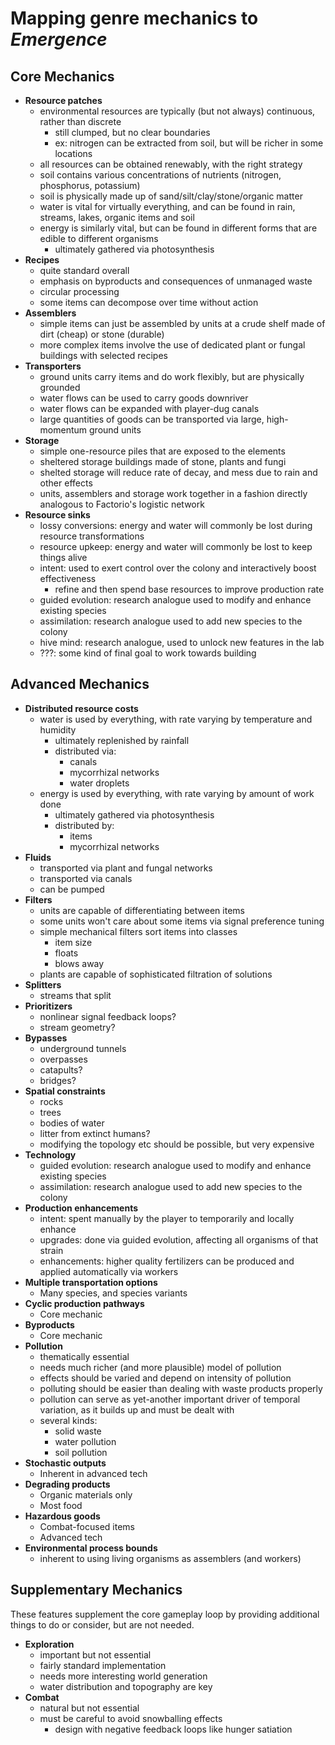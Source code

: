# Mapping genre mechanics to *Emergence*

## Core Mechanics

- **Resource patches**
  - environmental resources are typically (but not always) continuous, rather than discrete
    - still clumped, but no clear boundaries
    - ex: nitrogen can be extracted from soil, but will be richer in some locations
  - all resources can be obtained renewably, with the right strategy
  - soil contains various concentrations of nutrients (nitrogen, phosphorus, potassium)
  - soil is physically made up of sand/silt/clay/stone/organic matter
  - water is vital for virtually everything, and can be found in rain, streams, lakes, organic items and soil
  - energy is similarly vital, but can be found in different forms that are edible to different organisms
    - ultimately gathered via photosynthesis
- **Recipes**
  - quite standard overall
  - emphasis on byproducts and consequences of unmanaged waste
  - circular processing
  - some items can decompose over time without action
- **Assemblers**
  - simple items can just be assembled by units at a crude shelf made of dirt (cheap) or stone (durable)
  - more complex items involve the use of dedicated plant or fungal buildings with selected recipes
- **Transporters**
  - ground units carry items and do work flexibly, but are physically grounded
  - water flows can be used to carry goods downriver
  - water flows can be expanded with player-dug canals
  - large quantities of goods can be transported via large, high-momentum ground units
- **Storage**
  - simple one-resource piles that are exposed to the elements
  - sheltered storage buildings made of stone, plants and fungi
  - shelted storage will reduce rate of decay, and mess due to rain and other effects
  - units, assemblers and storage work together in a fashion directly analogous to Factorio's logistic network
- **Resource sinks**
  - lossy conversions: energy and water will commonly be lost during resource transformations
  - resource upkeep: energy and water will commonly be lost to keep things alive
  - intent: used to exert control over the colony and interactively boost effectiveness
    - refine and then spend base resources to improve production rate
  - guided evolution: research analogue used to modify and enhance existing species
  - assimilation: research analogue used to add new species to the colony
  - hive mind: research analogue, used to unlock new features in the lab
  - ???: some kind of final goal to work towards building
  
## Advanced Mechanics

- **Distributed resource costs**
  - water is used by everything, with rate varying by temperature and humidity
    - ultimately replenished by rainfall
    - distributed via:
      - canals
      - mycorrhizal networks
      - water droplets
  - energy is used by everything, with rate varying by amount of work done
    - ultimately gathered via photosynthesis
    - distributed by:
      - items
      - mycorrhizal networks
- **Fluids**
  - transported via plant and fungal networks
  - transported via canals
  - can be pumped
- **Filters**
  - units are capable of differentiating between items
  - some units won't care about some items via signal preference tuning
  - simple mechanical filters sort items into classes
    - item size
    - floats
    - blows away
  - plants are capable of sophisticated filtration of solutions
- **Splitters**
  - streams that split
- **Prioritizers**
  - nonlinear signal feedback loops?
  - stream geometry?
- **Bypasses**
  - underground tunnels
  - overpasses
  - catapults?
  - bridges?
- **Spatial constraints**
  - rocks
  - trees
  - bodies of water
  - litter from extinct humans?
  - modifying the topology etc should be possible, but very expensive
- **Technology**
  - guided evolution: research analogue used to modify and enhance existing species
  - assimilation: research analogue used to add new species to the colony
- **Production enhancements**
  - intent: spent manually by the player to temporarily and locally enhance
  - upgrades: done via guided evolution, affecting all organisms of that strain
  - enhancements: higher quality fertilizers can be produced and applied automatically via workers
- **Multiple transportation options**
  - Many species, and species variants
- **Cyclic production pathways**
  - Core mechanic
- **Byproducts**
  - Core mechanic
- **Pollution**
  - thematically essential
  - needs much richer (and more plausible) model of pollution
  - effects should be varied and depend on intensity of pollution
  - polluting should be easier than dealing with waste products properly
  - pollution can serve as yet-another important driver of temporal variation, as it builds up and must be dealt with
  - several kinds:
    - solid waste
    - water pollution
    - soil pollution
- **Stochastic outputs**
  - Inherent in advanced tech
- **Degrading products**
  - Organic materials only
  - Most food
- **Hazardous goods**
  - Combat-focused items
  - Advanced tech
- **Environmental process bounds**
  - inherent to using living organisms as assemblers (and workers)

## Supplementary Mechanics

These features supplement the core gameplay loop by providing additional things to do or consider, but are not needed.

- **Exploration**
  - important but not essential
  - fairly standard implementation
  - needs more interesting world generation
  - water distribution and topography are key
- **Combat**
  - natural but not essential
  - must be careful to avoid snowballing effects
    - design with negative feedback loops like hunger satiation
